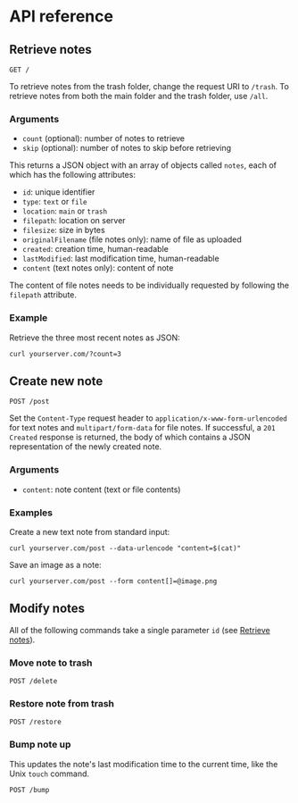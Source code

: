 # API reference

## Retrieve notes
	GET /

To retrieve notes from the trash folder, change the request URI to `/trash`. To
retrieve notes from both the main folder and the trash folder, use `/all`.

### Arguments
- `count` (optional): number of notes to retrieve
- `skip` (optional): number of notes to skip before retrieving

This returns a JSON object with an array of objects called `notes`, each of
which has the following attributes:

- `id`: unique identifier
- `type`: `text` or `file`
- `location`: `main` or `trash`
- `filepath`: location on server
- `filesize`: size in bytes
- `originalFilename` (file notes only): name of file as uploaded
- `created`: creation time, human-readable
- `lastModified`: last modification time, human-readable
- `content` (text notes only): content of note

The content of file notes needs to be individually requested by following the
`filepath` attribute.

### Example
Retrieve the three most recent notes as JSON:

	curl yourserver.com/?count=3

## Create new note
	POST /post

Set the `Content-Type` request header to `application/x-www-form-urlencoded` for
text notes and `multipart/form-data` for file notes. If successful, a `201
Created` response is returned, the body of which contains a JSON representation
of the newly created note.

### Arguments
- `content`: note content (text or file contents)

### Examples
Create a new text note from standard input:

	curl yourserver.com/post --data-urlencode "content=$(cat)"

Save an image as a note:

	curl yourserver.com/post --form content[]=@image.png


## Modify notes
All of the following commands take a single parameter `id` (see [Retrieve
notes](#retrieve-notes)).

### Move note to trash
	POST /delete

### Restore note from trash
	POST /restore

### Bump note up
This updates the note's last modification time to the current time, like the
Unix `touch` command.

	POST /bump
